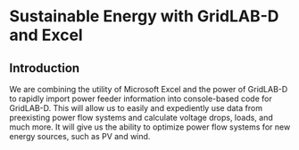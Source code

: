 # Sustainable Energy with GridLAB-D and Excel

## Introduction
We are combining the utility of Microsoft Excel and the power of GridLAB-D to rapidly import power feeder information into console-based code for GridLAB-D. This will allow us to easily and expediently use data from preexisting power flow systems and calculate voltage drops, loads, and much more. It will give us the ability to optimize power flow systems for new energy sources, such as PV and wind.
